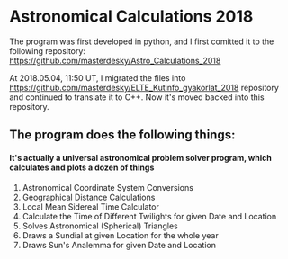 # Astronomical Calculations 2018

The program was first developed in python, and I first comitted it to the following repository:
https://github.com/masterdesky/Astro_Calculations_2018

At 2018.05.04, 11:50 UT, I migrated the files into https://github.com/masterdesky/ELTE_Kutinfo_gyakorlat_2018 repository and continued to translate it to C++. Now it's moved backed into this repository.

## The program does the following things:
#### It's actually a universal astronomical problem solver program, which calculates and plots a dozen of things
1. Astronomical Coordinate System Conversions
2. Geographical Distance Calculations
3. Local Mean Sidereal Time Calculator
4. Calculate the Time of Different Twilights for given Date and Location
5. Solves Astronomical (Spherical) Triangles
6. Draws a Sundial at given Location for the whole year
7. Draws Sun's Analemma for given Date and Location
